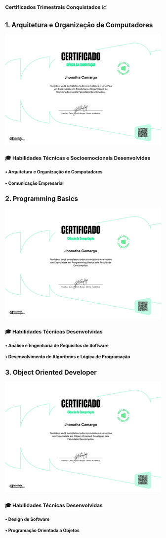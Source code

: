 ### Certificados Trimestrais Conquistados 📈

## 1. Arquitetura e Organização de Computadores

![NPM](https://github.com/jhonncamarg0/oracle-next-education/blob/main/certificados/faculdade/arquitetura-e-organizacao-de-computadores.jpg)

##

### 🎓 Habilidades Técnicas e Socioemocionais Desenvolvidas

#### • Arquitetura e Organização de Computadores
#### • Comunicação Empresarial

## 2. Programming Basics

![NPM](https://github.com/jhonncamarg0/oracle-next-education/blob/main/certificados/faculdade/programming-basics.jpg)

##

### 🎓 Habilidades Técnicas Desenvolvidas

#### • Análise e Engenharia de Requisitos de Software
#### • Desenvolvimento de Algoritmos e Lógica de Programação

## 3. Object Oriented Developer

![NPM](https://github.com/jhonncamarg0/oracle-next-education/blob/main/certificados/faculdade/object-oriented-developer.jpg)

##

### 🎓 Habilidades Técnicas Desenvolvidas

#### • Design de Software
#### • Programação Orientada a Objetos
